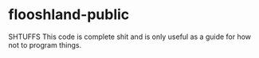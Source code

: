 # flooshland-public
SHTUFFS
This code is complete shit and is only useful as a guide for how not to program things.
